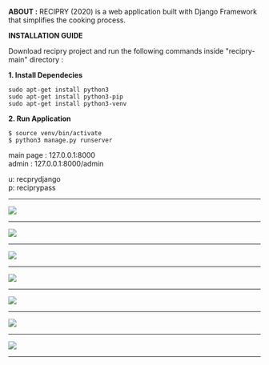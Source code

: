 **ABOUT :** RECIPRY (2020) is a web application built with Django Framework that simplifies the cooking process.

**INSTALLATION GUIDE<br>**

Download recipry project and run the following commands inside "recipry-main" directory :<br>

**1. Install Dependecies<br>**
```
sudo apt-get install python3
sudo apt-get install python3-pip
sudo apt-get install python3-venv
```
**2. Run Application<br>**
```
$ source venv/bin/activate
$ python3 manage.py runserver
```
main page : 127.0.0.1:8000<br>
admin     : 127.0.0.1:8000/admin<br>
  
u: recprydjango<br>
p: reciprypass<br>

<hr>
<img src="media/images/rec1.png">
<hr>
<img src="media/images/rec2.png">
<hr>
<img src="media/images/rec3.png">
<hr>
<img src="media/images/rec4.png">
<hr>
<img src="media/images/rec5.png">
<hr>
<img src="media/images/rec6.png">
<hr>
<img src="media/images/rec7.png">
<hr>
